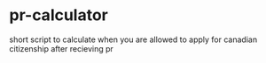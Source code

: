 # pr-calculator

short script to calculate when you are allowed to apply for canadian citizenship after recieving pr
